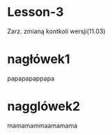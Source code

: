 # Lesson-3
Zarz. zmianą kontkoli wersji(11.03)

# nagłówek1
papapapappapa
# nagglówek2
mamamammaamamama
